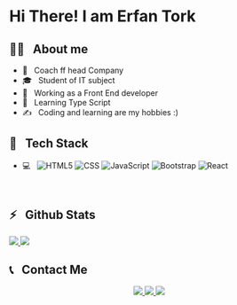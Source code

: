 <h1>Hi There! I am Erfan Tork</h1>

<h2>🧑‍💻 &nbsp; About me</h2>

- 🤔 &nbsp; Coach ff head Company
- 🎓 &nbsp; Student of IT subject
- 💼 &nbsp; Working as a Front End developer
- 🍃 &nbsp; Learning Type Script
- ✍️ &nbsp; Coding and learning are my hobbies :)

<h2>🔧 &nbsp; Tech Stack</h2>

- 💻 &nbsp;
  ![HTML5](https://img.shields.io/badge/-HTML5-333333?style=flat&logo=HTML5)
  ![CSS](https://img.shields.io/badge/-CSS-333333?style=flat&logo=CSS3&logoColor=1572B6)
  ![JavaScript](https://img.shields.io/badge/-JavaScript-333333?style=flat&logo=javascript)
  ![Bootstrap](https://img.shields.io/badge/-Bootstrap-333333?style=flat&logo=bootstrap&logoColor=563D7C)
  ![React](https://img.shields.io/badge/-React-333333?style=flat&logo=react)

<br />

<h2>⚡️ &nbsp; Github Stats</h2>

<a href="https://github.com/ErfanTkh21">
  <img src="https://github-readme-stats.vercel.app/api?username=ErfanTkh21&show_icons=true&theme=radical" />
  <img src="https://github-readme-stats.vercel.app/api/top-langs/?username=ErfanTkh21" />
</a>

<h2>📞 &nbsp; Contact Me</h2>

<p align="center">
  <a href="">
  <img src="https://img.shields.io/badge/Website-www.Erfantkh.ir-blue?style=flat&logo=google-chrome" />
  </a>
  <a href="">
  <img src="https://img.shields.io/badge/Instagram-@erfantkh-red?style=flat&logo=instagram" />
  </a>
  <a href="">
  <img src="https://img.shields.io/badge/Telegram-@erfantkh-blue?style=flat&logo=telegram" />
  </a>
</p>

<br />
